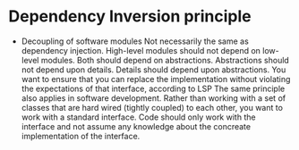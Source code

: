 # Dependency Inversion principle

* Decoupling of software modules
Not necessarily the same as dependency injection.
High-level modules should not depend on low-level modules. Both should depend on abstractions.
Abstractions should not depend upon details. Details should depend upon abstractions.
You want to ensure that you can replace the implementation without violating the expectations of that interface, according to LSP
The same principle also applies in software development. Rather than working with a set of classes that are hard wired (tightly coupled) to each other, you want to work with a standard interface.
Code should only work with the interface and not assume any knowledge about the concreate implementation of the interface.
